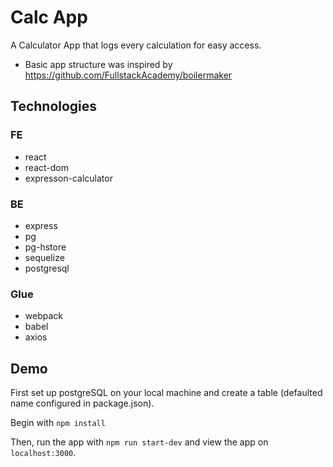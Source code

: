 # Calc App

A Calculator App that logs every calculation for easy access.

* Basic app structure was inspired by https://github.com/FullstackAcademy/boilermaker

## Technologies

### FE
- react
- react-dom
- expresson-calculator

### BE
- express
- pg
- pg-hstore
- sequelize
- postgresql

### Glue
- webpack
- babel
- axios

## Demo

First set up postgreSQL on your local machine and create a table (defaulted name configured in package.json).

Begin with `npm install`

Then, run the app with `npm run start-dev` and view the app on `localhost:3000`.
